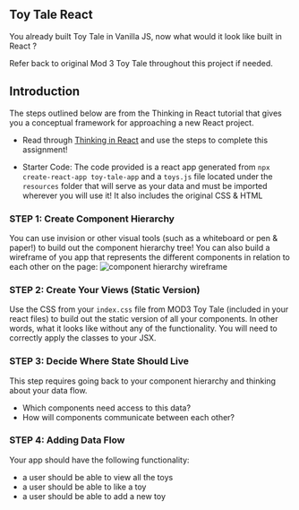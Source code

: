 ## Toy Tale React

You already built Toy Tale in Vanilla JS, now what would it look like built in React ? 

Refer back to original Mod 3 Toy Tale throughout this project if needed. 

## Introduction

The steps outlined below are from the Thinking in React tutorial that gives you a conceptual framework for approaching a new React project.

* Read through [Thinking in React](https://reactjs.org/docs/thinking-in-react.html) and use the steps to complete this assignment!

* Starter Code: The code provided is a react app generated from `npx create-react-app toy-tale-app` and a `toys.js` file located under the `resources` folder that will serve as your data and must be imported wherever you will use it! It also includes the original CSS & HTML

### STEP 1: Create Component Hierarchy

You can use invision or other visual tools (such as a whiteboard or pen & paper!) to build out the component hierarchy tree! You can also build a wireframe of you app that represents the different components in relation to each other on the page:
![component hierarchy wireframe](https://reactjs.org/static/thinking-in-react-components-eb8bda25806a89ebdc838813bdfa3601-82965.png)

### STEP 2: Create Your Views (Static Version)

Use the CSS from your `index.css` file from MOD3 Toy Tale (included in your react files) to build out the static version of all your components. In other words, what it looks like without any of the functionality. You will need to correctly apply the classes to your JSX. 


### STEP 3: Decide Where State Should Live

This step requires going back to your component hierarchy and thinking about your data flow. 
- Which components need access to this data? 
- How will components communicate between each other? 

### STEP 4: Adding Data Flow 

Your app should have the following functionality:
- a user should be able to view all the toys
- a user should be able to like a toy
- a user should be able to add a new toy 
